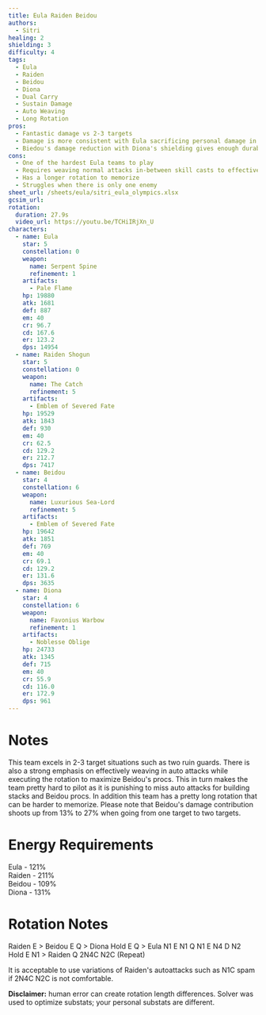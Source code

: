 ```yaml
---
title: Eula Raiden Beidou
authors:
  - Sitri
healing: 2
shielding: 3
difficulty: 4
tags:
  - Eula
  - Raiden
  - Beidou
  - Diona
  - Dual Carry
  - Sustain Damage
  - Auto Weaving
  - Long Rotation
pros:
  - Fantastic damage vs 2-3 targets
  - Damage is more consistent with Eula sacrificing personal damage in exchange for Beidou's contribution
  - Biedou's damage reduction with Diona's shielding gives enough durability to face tank most enemies 
cons:
  - One of the hardest Eula teams to play
  - Requires weaving normal attacks in-between skill casts to effectively use Beidou's damage
  - Has a longer rotation to memorize
  - Struggles when there is only one enemy
sheet_url: /sheets/eula/sitri_eula_olympics.xlsx
gcsim_url: 
rotation:
  duration: 27.9s
  video_url: https://youtu.be/TCHiIRjXn_U
characters:
  - name: Eula
    star: 5
    constellation: 0
    weapon:
      name: Serpent Spine
      refinement: 1
    artifacts:
      - Pale Flame
    hp: 19880
    atk: 1681
    def: 887
    em: 40
    cr: 96.7
    cd: 167.6
    er: 123.2
    dps: 14954
  - name: Raiden Shogun
    star: 5
    constellation: 0
    weapon:
      name: The Catch
      refinement: 5
    artifacts:
      - Emblem of Severed Fate
    hp: 19529
    atk: 1843
    def: 930
    em: 40
    cr: 62.5
    cd: 129.2
    er: 212.7
    dps: 7417
  - name: Beidou
    star: 4
    constellation: 6
    weapon:
      name: Luxurious Sea-Lord
      refinement: 5
    artifacts:
      - Emblem of Severed Fate
    hp: 19642
    atk: 1851
    def: 769
    em: 40
    cr: 69.1
    cd: 129.2
    er: 131.6
    dps: 3635
  - name: Diona
    star: 4
    constellation: 6
    weapon:
      name: Favonius Warbow
      refinement: 1
    artifacts:
      - Noblesse Oblige
    hp: 24733
    atk: 1345
    def: 715
    em: 40
    cr: 55.9
    cd: 116.0
    er: 172.9
    dps: 961
---
```


# **Notes**
This team excels in 2-3 target situations such as two ruin guards. There is also a strong emphasis on effectively weaving in auto attacks while executing the rotation to maximize Beidou's procs. This in turn makes the team pretty hard to pilot as it is punishing to miss auto attacks for building stacks and Beidou procs. In addition this team has a pretty long rotation that can be harder to memorize. Please note that Beidou's damage contribution shoots up from 13% to 27% when going from one target to two targets.

# **Energy Requirements**
Eula - 121%  
Raiden - 211%    
Beidou - 109%  
Diona - 131%  

# **Rotation Notes**
Raiden E > Beidou E Q > Diona Hold E Q > Eula N1 E N1 Q N1 E N4 D N2 Hold E N1 > Raiden Q 2N4C N2C  (Repeat)

It is acceptable to use variations of Raiden's autoattacks such as N1C spam if 2N4C N2C is not comfortable. 

**Disclaimer:** human error can create rotation length differences. Solver was used to optimize substats; your personal substats are different.
